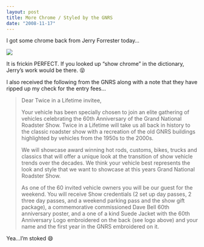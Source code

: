 ```yaml
---
layout: post
title: More Chrome / Styled by the GNRS
date: "2008-11-17"
---
```


I got some chrome back from Jerry Forrester today…

![](/images/Kart_Hauler_Blog/29-chrome_003.jpg)

It is frickin PERFECT. If you looked up “show chrome” in the dictionary, Jerry’s work would be there. 😝

I also received the following from the GNRS along with a note that they have ripped up my check for the entry fees…

> Dear Twice in a Lifetime invitee,
> 
> Your vehicle has been specially chosen to join an elite gathering of vehicles celebrating the 60th Anniversary of the Grand National Roadster Show. Twice in a Lifetime will take us all back in history to the classic roadster show with a recreation of the old GNRS buildings highlighted by vehicles from the 1950s to the 2000s.
> 
> We will showcase award winning hot rods, customs, bikes, trucks and classics that will offer a unique look at the transition of show vehicle trends over the decades. We think your vehicle best represents the look and style that we want to showcase at this years Grand National Roadster Show.
> 
> As one of the 60 invited vehicle owners you will be our guest for the weekend. You will receive Show credentials (2 set up day passes, 2 three day passes, and a weekend parking pass and the show gift package), a commemorative commissioned Dave Bell 60th anniversary poster, and a one of a kind Suede Jacket with the 60th Anniversary Logo embroidered on the back (see logo above) and your name and the first year in the GNRS embroidered on it.

Yea…I’m stoked 😄
